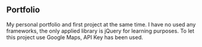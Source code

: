 Portfolio
----------

My personal portfolio and first project at the same time.
I have no used any frameworks, the only applied library is jQuery for learning purposes.
To let this project use Google Maps, API Key has been used.

